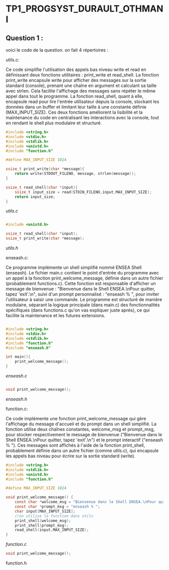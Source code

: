 # TP1_PROGSYST_DURAULT_OTHMANI

## Question 1 :

voici le code de la question. 
on fait 4 répertoires : 

utils.c:

Ce code simplifie l'utilisation des appels bas niveau write et read en définissant deux fonctions utilitaires : print_write et read_shell. La fonction print_write encapsule write pour afficher des messages sur la sortie standard (console), prenant une chaîne en argument et calculant sa taille avec strlen. Cela facilite l'affichage des messages sans répéter le même appel dans tout le programme. La fonction read_shell, quant à elle, encapsule read pour lire l'entrée utilisateur depuis la console, stockant les données dans un buffer et limitant leur taille à une constante définie (MAX_INPUT_SIZE). Ces deux fonctions améliorent la lisibilité et la maintenance du code en centralisant les interactions avec la console, tout en rendant le shell plus modulaire et structuré.

```c title="shell.c"
#include <string.h>
#include <stdio.h>
#include <stdlib.h>
#include <unistd.h>
#include "function.h"

#define MAX_INPUT_SIZE 1024 

ssize_t print_write(char *message){
    return write(STDOUT_FILENO, message, strlen(message));
}

ssize_t read_shell(char *input){
    ssize_t input_size = read(STDIN_FILENO,input,MAX_INPUT_SIZE);
    return input_size;
} 
```
*utils.c*

```c title="shell.h"

#include <unistd.h>

ssize_t read_shell(char *input);
ssize_t print_write(char *message); 
```
*utils.h*

enseash.c:

Ce programme implémente un shell simplifié nommé ENSEA Shell (enseash). Le fichier main.c contient le point d'entrée du programme avec un appel à la fonction print_welcome_message, définie dans un autre fichier (probablement functions.c). Cette fonction est responsable d'afficher un message de bienvenue : "Bienvenue dans le Shell ENSEA.\nPour quitter, tapez 'exit'.\n", suivi d'un prompt personnalisé : "enseash % ", pour inviter l'utilisateur à saisir une commande. Le programme est structuré de manière modulaire, séparant la logique principale (dans main.c) des fonctionnalités spécifiques (dans functions.c qu'on vas expliquer juste aprés), ce qui facilite la maintenance et les futures extensions.
```c title="enseash.c"

#include <string.h>
#include <stdio.h>
#include <stdlib.h>
#include "function.h"
#include "enseash.h"

int main(){
    print_welcome_message();        
}
```
*enseash.c*


```c title="enseash.h"

void print_welcome_message();

```
*enseash.h*


function.c:

Ce code implémente une fonction print_welcome_message qui gère l'affichage du message d'accueil et du prompt dans un shell simplifié. La fonction utilise deux chaînes constantes, welcome_msg et prompt_msg, pour stocker respectivement le message de bienvenue ("Bienvenue dans le Shell ENSEA.\nPour quitter, tapez 'exit'.\n") et le prompt interactif ("enseash % "). Ces messages sont affichés à l'aide de la fonction print_shell, probablement définie dans un autre fichier (comme utils.c), qui encapsule les appels bas niveau pour écrire sur la sortie standard (write).

```c title="function.c"
#include <string.h>
#include <stdlib.h>
#include <unistd.h>
#include "function.h"

#define MAX_INPUT_SIZE 1024

void print_welcome_message() {
    const char *welcome_msg = "Bienvenue dans le Shell ENSEA.\nPour quitter, tapez 'exit'.\n";
    const char *prompt_msg = "enseash % ";
    char input[MAX_INPUT_SIZE];
    //on utilise la function dans utils
    print_shell(welcome_msg);
    print_shell(prompt_msg);
    read_shell(input,MAX_INPUT_SIZE);
}
```
*function.c*

```c title="function.h"
void print_welcome_message();
```
function.h